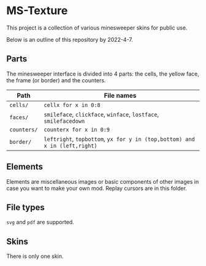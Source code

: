 # MS-Texture

This project is a collection of various minesweeper skins for public use.

Below is an outline of this repository by 2022-4-7.

## Parts
The minesweeper interface is divided into 4 parts: the cells, the yellow face, the frame (or border) and the counters.

|Path|File names|
|-|-|
|`cells/`|`cellx for x in 0:8`|
|`faces/`|`smileface`, `clickface`, `winface`, `lostface`, `smilefacedown`|
|`counters/`|`counterx for x in 0:9`|
|`border/`|`leftright`, `topbottom`, `yx for y in (top,bottom) and x in (left,right)`|

## Elements

Elements are miscellaneous images or basic components of other images in case you want to make your own mod. Replay cursors are in this folder.

## File types
`svg` and `pdf` are supported.

## Skins
There is only one skin.
